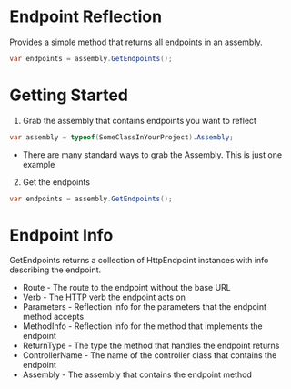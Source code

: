 # Endpoint Reflection
Provides a simple method that returns all endpoints in an assembly.

```cs
var endpoints = assembly.GetEndpoints();
```

# Getting Started

1. Grab the assembly that contains endpoints you want to reflect

```cs
var assembly = typeof(SomeClassInYourProject).Assembly;
```
* There are many standard ways to grab the Assembly. This is just one example

2. Get the endpoints

```cs
var endpoints = assembly.GetEndpoints();
```

# Endpoint Info

GetEndpoints returns a collection of HttpEndpoint instances with info describing the endpoint.

- Route - The route to the endpoint without the base URL
- Verb - The HTTP verb the endpoint acts on
- Parameters - Reflection info for the parameters that the endpoint method accepts
- MethodInfo - Reflection info for the method that implements the endpoint 
- ReturnType - The type the method that handles the endpoint returns
- ControllerName - The name of the controller class that contains the endpoint
- Assembly - The assembly that contains the endpoint method
